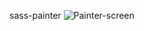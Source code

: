 sass-painter
![Painter-screen](https://user-images.githubusercontent.com/70896239/110482833-60850e00-80e9-11eb-8831-f3746dc12712.png)

